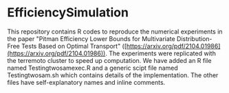 # EfficiencySimulation
This repository contains R codes to reproduce the numerical experiments in the paper "Pitman Efficiency Lower Bounds for Multivariate Distribution-Free Tests Based on Optimal Transport" ([https://arxiv.org/pdf/2104.01986](https://arxiv.org/pdf/2104.01986)).
The experiments were replicated with the terremoto cluster to speed up computation. We have added an R file named Testingtwosamexec.R and a generic scipt file named Testingtwosam.sh which contains details of the implementation. The other files have self-explanatory names and inline comments.
